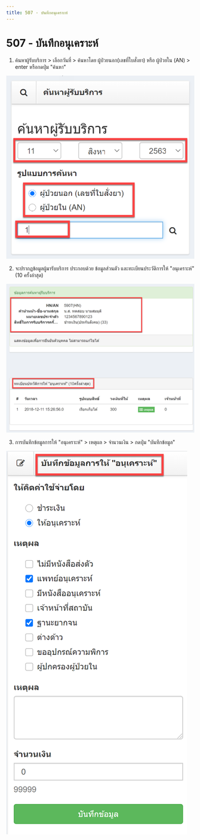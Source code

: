 ```yaml
---
title: 507 - บันทึกอนุเคราะห์
---
```


# 507 - บันทึกอนุเคราะห์

1. ค้นหาผู้รับบริการ > เลือกวันที่ > ค้นหาโดย ผู้ป่วยนอก(เลขที่ใบสั่งยา) หรือ ผู้ป่วยใน (AN) > enter หรือกดปุ่ม "ค้นหา"

![Logo](./img/image507-1.png)

2. จะปรากฏข้อมูลผู้มารับบริการ ประกอบด้วย ข้อมูลส่วนตัว และทะเบียนประวัติการให้ "อนุเคราะห์" (10 ครั้งล่าสุด)

![Logo](./img/image507-2.png)

3. การบันทึกข้อมูลการให้ "อนุเคราะห์" > เหตุผล > จำนวนเงิน > กดปุ่ม "บันทึกข้อมูล"

![Logo](./img/image507-3.png)